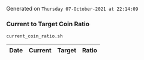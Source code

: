 Generated on `Thursday 07-October-2021 at 22:14:09`

### Current to Target Coin Ratio
`current_coin_ratio.sh`

Date|Current|Target|Ratio
---|---|---|---
